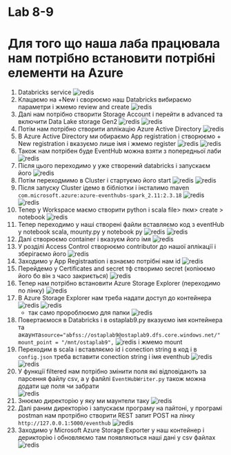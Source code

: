 # Lab 8-9

# Для того що наша лаба працювала нам потрібно встановити потрібні елементи на Azure
1. Databricks service
   ![redis](https://github.com/Opytko/NOSQL/blob/main/Screen/L89_1.png)
2. Клацаємо на +New і сворюємо наш Databricks вибираємо параметри і жмемо review and create
   ![redis](https://github.com/Opytko/NOSQL/blob/main/Screen/L89_2.png)
3. Далі нам потрібно створити Storage Account і перейти в advanced та включити Data Lake storage Gen2
   ![redis](https://github.com/Opytko/NOSQL/blob/main/Screen/L89_3.png)
   ![redis](https://github.com/Opytko/NOSQL/blob/main/Screen/L89_4.png)
4. Потім нам потрібно створити аплікацію Azure Active Directory 
   ![redis](https://github.com/Opytko/NOSQL/blob/main/Screen/L89_5.png)
5. В Azure Active Directory ми обираємо App registration і створюємо + New registration і вказуємо лише імя і жмемо register
   ![redis](https://github.com/Opytko/NOSQL/blob/main/Screen/L89_6.png)
   ![redis](https://github.com/Opytko/NOSQL/blob/main/Screen/L89_7.png)
6. Також нам потрібен буде EventHub можна взяти з попередньої лаби
   ![redis](https://github.com/Opytko/NOSQL/blob/main/Screen/L89_8.png)
7. Після цього переходимо у уже створений databricks і запускаєм його
   ![redis](https://github.com/Opytko/NOSQL/blob/main/Screen/L89_9.png)
8. Потім переходмимо в Cluster і стартуємо його start
    ![redis](https://github.com/Opytko/NOSQL/blob/main/Screen/L89_10.png)
    ![redis](https://github.com/Opytko/NOSQL/blob/main/Screen/L89_11.png)
9. Після запуску Cluster ідемо в бібліотки і інсталимо maven `com.microsoft.azure:azure-eventhubs-spark_2.11:2.3.18`
    ![redis](https://github.com/Opytko/NOSQL/blob/main/Screen/L89_12.png)
    ![redis](https://github.com/Opytko/NOSQL/blob/main/Screen/L89_13.png)
10. Тепер у Workspace маємо створити python і scala file> пкм> create > notebook
    ![redis](https://github.com/Opytko/NOSQL/blob/main/Screen/L89_14.png)
11. Тепер переходимо у наші створені файли вставляємо код з eventHub у notebook scala, mounty.py у notebook py
    ![redis](https://github.com/Opytko/NOSQL/blob/main/Screen/L89_15.png)
    ![redis](https://github.com/Opytko/NOSQL/blob/main/Screen/L89_16.png)
12. Далі створюємо container і вказуєм його імя
    ![redis](https://github.com/Opytko/NOSQL/blob/main/Screen/L89_17.png)
13. У розділі Access Control створюємо contributor до нашої аплікації і зберігаємо його
    ![redis](https://github.com/Opytko/NOSQL/blob/main/Screen/L89_18.png)
14. Заходимо у App Registraation і взнаємо потрібні нам id
    ![redis](https://github.com/Opytko/NOSQL/blob/main/Screen/L89_19.png)
15. Перейдемо у Сertіficates and secret тф створимо secret (копіюємо його бо він з часо закриється)
    ![redis](https://github.com/Opytko/NOSQL/blob/main/Screen/L89_20.png)
16. Тепер нам потрібно встановити Azure Storage Explorer (переходимо по лінку)
    ![redis](https://github.com/Opytko/NOSQL/blob/main/Screen/L89_21.png)
17. В Azure Storage Explorer нам треба надати доступ до контейнера
    ![redis](https://github.com/Opytko/NOSQL/blob/main/Screen/L89_22.png)
    ![redis](https://github.com/Opytko/NOSQL/blob/main/Screen/L89_23.png)
    - так само пророблюємо для папки
    ![redis](https://github.com/Opytko/NOSQL/blob/main/Screen/L89_24.png)
18. Повертаємося в Databricks і в ostaplab9.py вказуємо імя контейнера та акаунта`source="abfss://ostaplab9@ostaplab9.dfs.core.windows.net/"`
    `mount_point = "/mnt/ostaplab9",`
    ![redis](https://github.com/Opytko/NOSQL/blob/main/Screen/L89_25.png)
    і жмемо mount
19. Переходим в scala і вставляємо id і conection string в код і в `config.json` треба вставити conection string і імя eventhub
    ![redis](https://github.com/Opytko/NOSQL/blob/main/Screen/L89_27.png)
    ![redis](https://github.com/Opytko/NOSQL/blob/main/Screen/L89_28.png)
20. У функції filtered нам потрібно змінити поля які відповідають за парсення файлу csv, а у фалйлі `EventHubWriter.py` також можна додати ще поля чи забрати    
    ![redis](https://github.com/Opytko/NOSQL/blob/main/Screen/L89_29.png)
21. Знюємо директорію у яку ми маунтели таку
    ![redis](https://github.com/Opytko/NOSQL/blob/main/Screen/L89_30.png)
22. Далі раним директорію і запускаєм програму на пайтоні, у програмі postman нам протрібно створити REST запит POST на лінку `http://127.0.0.1:5000/eventhub`
    ![redis](https://github.com/Opytko/NOSQL/blob/main/Screen/L89_31.png)
23. Заходимо у Microsoft Azure Storage Exporter у наш контейнер і дерикторію і обновляємо там появляються наші дані у csv файлах
    ![redis](https://github.com/Opytko/NOSQL/blob/main/Screen/L89_32.png)
